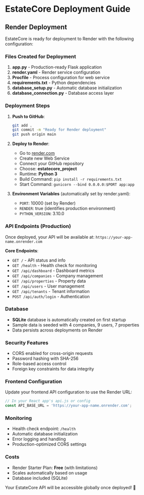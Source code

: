 # EstateCore Deployment Guide

## Render Deployment

EstateCore is ready for deployment to Render with the following configuration:

### Files Created for Deployment

1. **app.py** - Production-ready Flask application
2. **render.yaml** - Render service configuration  
3. **Procfile** - Process configuration for web service
4. **requirements.txt** - Python dependencies
5. **database_setup.py** - Automatic database initialization
6. **database_connection.py** - Database access layer

### Deployment Steps

1. **Push to GitHub**:
   ```bash
   git add .
   git commit -m "Ready for Render deployment"
   git push origin main
   ```

2. **Deploy to Render**:
   - Go to [render.com](https://render.com)
   - Create new Web Service
   - Connect your GitHub repository
   - Choose: **estatecore_project**
   - Runtime: **Python 3**
   - Build Command: `pip install -r requirements.txt`
   - Start Command: `gunicorn --bind 0.0.0.0:$PORT app:app`

3. **Environment Variables** (automatically set by render.yaml):
   - `PORT`: 10000 (set by Render)
   - `RENDER`: true (identifies production environment)
   - `PYTHON_VERSION`: 3.10.0

### API Endpoints (Production)

Once deployed, your API will be available at: `https://your-app-name.onrender.com`

**Core Endpoints**:
- `GET /` - API status and info
- `GET /health` - Health check for monitoring
- `GET /api/dashboard` - Dashboard metrics
- `GET /api/companies` - Company management
- `GET /api/properties` - Property data
- `GET /api/users` - User management
- `GET /api/tenants` - Tenant information
- `POST /api/auth/login` - Authentication

### Database

- **SQLite** database is automatically created on first startup
- Sample data is seeded with 4 companies, 9 users, 7 properties
- Data persists across deployments on Render

### Security Features

- CORS enabled for cross-origin requests
- Password hashing with SHA-256
- Role-based access control
- Foreign key constraints for data integrity

### Frontend Configuration

Update your frontend API configuration to use the Render URL:

```javascript
// In your React app's api.js or config
const API_BASE_URL = 'https://your-app-name.onrender.com';
```

### Monitoring

- Health check endpoint: `/health`
- Automatic database initialization
- Error logging and handling
- Production-optimized CORS settings

### Costs

- Render Starter Plan: **Free** (with limitations)
- Scales automatically based on usage
- Database included (SQLite)

Your EstateCore API will be accessible globally once deployed! 🚀